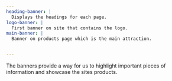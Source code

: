 ```yaml
---
heading-banner: |
  Displays the headings for each page.
logo-banner: |
  First banner on site that contains the logo.
main-banner: |
  Banner on products page which is the main attraction.


---
```

The banners provide a way for us to highlight important pieces of information and showcase the sites products.
